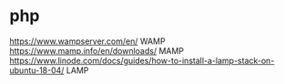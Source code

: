 # php

https://www.wampserver.com/en/ WAMP
https://www.mamp.info/en/downloads/ MAMP
https://www.linode.com/docs/guides/how-to-install-a-lamp-stack-on-ubuntu-18-04/ LAMP 
